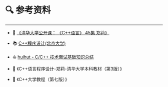 # 🔍 参考资料

---




- 🏅 [《清华大学公开课： 《C++语言》 45集 郑莉》](https://www.bilibili.com/video/BV18J411Q77z?from=search&seid=14110516266066760148)
- 📚 [C++程序设计(北京大学)](https://www.bilibili.com/video/BV1Hx411U7xL?from=search&seid=17415748463797027703)
- ⛵ [huihut - C/C++ 技术面试基础知识总结](https://interview.huihut.com/)


- 🍕 《C++语言程序设计-郑莉-清华大学本科教材（第3版）》

- 🍵 《C++大学教程（第七版）》
